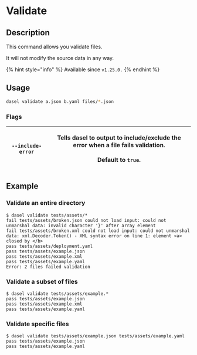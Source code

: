# Validate

## Description

This command allows you validate files.

It will not modify the source data in any way.

{% hint style="info" %}
Available since `v1.25.0.`
{% endhint %}

## Usage

```bash
dasel validate a.json b.yaml files/*.json
```

### Flags

| `--include-error` | <p>Tells dasel to output to include/exclude the error when a file fails validation.<br><br>Default to <code>true</code>.</p> |
| ----------------- | ---------------------------------------------------------------------------------------------------------------------------- |

## Example

### Validate an entire directory

```
$ dasel validate tests/assets/*
fail tests/assets/broken.json could not load input: could not unmarshal data: invalid character '}' after array element
fail tests/assets/broken.xml could not load input: could not unmarshal data: xml.Decoder.Token() - XML syntax error on line 1: element <a> closed by </b>
pass tests/assets/deployment.yaml
pass tests/assets/example.json
pass tests/assets/example.xml
pass tests/assets/example.yaml
Error: 2 files failed validation
```

### Validate a subset of files

```
$ dasel validate tests/assets/example.*
pass tests/assets/example.json
pass tests/assets/example.xml
pass tests/assets/example.yaml
```

### Validate specific files

```
$ dasel validate tests/assets/example.json tests/assets/example.yaml
pass tests/assets/example.json
pass tests/assets/example.yaml
```
